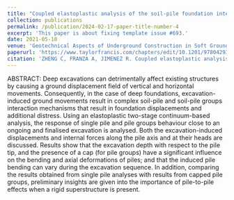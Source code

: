 ```yaml
---
title: "Coupled elastoplastic analysis of the soil-pile foundation interaction induced by deep excavations"
collection: publications
permalink: /publication/2024-02-17-paper-title-number-4
excerpt: 'This paper is about fixing template issue #693.'
date: 2021-05-10
venue: 'Geotechnical Aspects of Underground Construction in Soft Ground'
paperurl: 'https://www.taylorfrancis.com/chapters/edit/10.1201/9780429321559-98/coupled-elastoplastic-analysis-soil-pile-foundation-interaction-induced-deep-excavations-zheng-franza-jimenez'
citation: 'ZHENG C, FRANZA A, JIMENEZ R. Coupled elastoplastic analysis of the soil-pile foundation interaction induced by deep excavations[C]//Geotechnical Aspects of Underground Construction in Soft Ground.CRC Press,2021:746-752. '
---
```


ABSTRACT:
Deep excavations can detrimentally affect existing structures by causing a ground displacement field of vertical and horizontal movements. Consequently, in the case of deep foundations, excavation-induced ground movements result in complex soil-pile and soil-pile groups interaction mechanisms that result in foundation displacements and additional distress. Using an elastoplastic two-stage continuum-based analysis, the response of single pile and pile groups behaviour close to an ongoing and finalised excavation is analysed. Both the excavation-induced displacements and internal forces along the pile axis and at their heads are discussed. Results show that the excavation depth with respect to the pile tip, and the presence of a cap (for pile groups) have a significant influence on the bending and axial deformations of piles; and that the induced pile bending can vary during the excavation sequence. In addition, comparing the results obtained from single pile analyses with results from capped pile groups, preliminary insights are given into the importance of pile-to-pile effects when a rigid superstructure is present.

